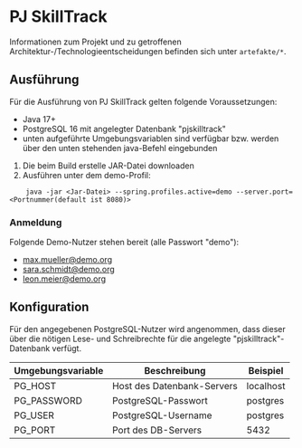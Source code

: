# PJ SkillTrack

Informationen zum Projekt und zu getroffenen Architektur-/Technologieentscheidungen befinden sich unter `artefakte/*`.

## Ausführung

Für die Ausführung von PJ SkillTrack gelten folgende Voraussetzungen:

- Java 17+
- PostgreSQL 16 mit angelegter Datenbank "pjskilltrack"
- unten aufgeführte Umgebungsvariablen sind verfügbar bzw. werden über den unten stehenden java-Befehl eingebunden

1. Die beim Build erstelle JAR-Datei downloaden
2. Ausführen unter dem demo-Profil:

```shell
    java -jar <Jar-Datei> --spring.profiles.active=demo --server.port=<Portnummer(default ist 8080)>
```

### Anmeldung

Folgende Demo-Nutzer stehen bereit (alle Passwort "demo"):

- max.mueller@demo.org
- sara.schmidt@demo.org
- leon.meier@demo.org

## Konfiguration

Für den angegebenen PostgreSQL-Nutzer wird angenommen, dass dieser über die nötigen Lese- und Schreibrechte
für die angelegte "pjskilltrack"-Datenbank verfügt.

| Umgebungsvariable | Beschreibung               | Beispiel  |
|-------------------|----------------------------|-----------|
| PG_HOST           | Host des Datenbank-Servers | localhost |
| PG_PASSWORD       | PostgreSQL-Passwort        | postgres  |
| PG_USER           | PostgreSQL-Username        | postgres  |
| PG_PORT           | Port des DB-Servers        | 5432      |
